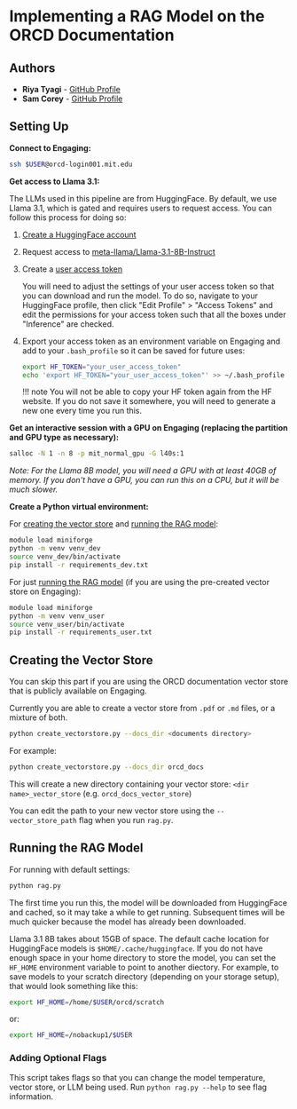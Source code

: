 # Implementing a RAG Model on the ORCD Documentation

<!-- TODO:
- Change to DeepSeek
- Python script:
    - Deal with the "Setting `pad_token_id` to `eos_token_id`:128009 for open-end generation." message-->

## Authors

- **Riya Tyagi** - [GitHub Profile](https://github.com/Centrattic)
- **Sam Corey** - [GitHub Profile](https://github.com/secorey)

## Setting Up

**Connect to Engaging:**

```bash
ssh $USER@orcd-login001.mit.edu
```

**Get access to Llama 3.1:**

The LLMs used in this pipeline are from HuggingFace. By default, we use Llama
3.1, which is gated and requires users to request access. You can follow this
process for doing so:

1. [Create a HuggingFace account](https://huggingface.co/)
2. Request access to [meta-llama/Llama-3.1-8B-Instruct](https://huggingface.co/meta-llama/Llama-3.1-8B-Instruct)
3. Create a [user access token](https://huggingface.co/settings/tokens)

    You will need to adjust the settings of your user access token so that you
    can download and run the model. To do so, navigate to your HuggingFace
    profile, then click "Edit Profile" > "Access Tokens" and edit the
    permissions for your access token such that all the boxes under "Inference"
    are checked.

4. Export your access token as an environment variable on Engaging and add to
your `.bash_profile` so it can be saved for future uses:

    ```bash
    export HF_TOKEN="your_user_access_token"
    echo 'export HF_TOKEN="your_user_access_token"' >> ~/.bash_profile
    ```

    !!! note
        You will not be able to copy your HF token again from the HF website. If
        you do not save it somewhere, you will need to generate a new one every
        time you run this.

**Get an interactive session with a GPU on Engaging (replacing the partition and GPU type as necessary):**

```bash
salloc -N 1 -n 8 -p mit_normal_gpu -G l40s:1
```

*Note: For the Llama 8B model, you will need a GPU with at least 40GB of memory. If you don't have a GPU, you can run this on a CPU, but it will be much slower.*

**Create a Python virtual environment:**

For [creating the vector store](create_vectorstore.py) and
[running the RAG model](rag.py):

```bash
module load miniforge
python -m venv venv_dev
source venv_dev/bin/activate
pip install -r requirements_dev.txt
```

For just [running the RAG model](rag.py) (if you are using the pre-created vector store on Engaging):

```bash
module load miniforge
python -m venv venv_user
source venv_user/bin/activate
pip install -r requirements_user.txt
```

## Creating the Vector Store

You can skip this part if you are using the ORCD documentation vector store that
is publicly available on Engaging.

Currently you are able to create a vector store from `.pdf` or `.md` files, or
a mixture of both.

```bash
python create_vectorstore.py --docs_dir <documents directory>
```

For example:

```bash
python create_vectorstore.py --docs_dir orcd_docs
```

This will create a new directory containing your vector store:
`<dir name>_vector_store` (e.g. `orcd_docs_vector_store`)

You can edit the path to your new vector store using the `--vector_store_path`
flag when you run `rag.py`.

## Running the RAG Model

For running with default settings:

```bash
python rag.py
```

The first time you run this, the model will be downloaded from HuggingFace and
cached, so it may take a while to get running. Subsequent times will be much
quicker because the model has already been downloaded.

Llama 3.1 8B takes about 15GB of space. The default cache location for
HuggingFace models is `$HOME/.cache/huggingface`. If you do not have enough space
in your home directory to store the model, you can set the `HF_HOME` environment
variable to point to another diectory. For example, to save models to your
scratch directory (depending on your storage setup), that would look something
like this:

```bash
export HF_HOME=/home/$USER/orcd/scratch
```

or:

```bash
export HF_HOME=/nobackup1/$USER
```

### Adding Optional Flags

This script takes flags so that you can change the model temperature, vector
store, or LLM being used. Run `python rag.py --help` to see flag information.
